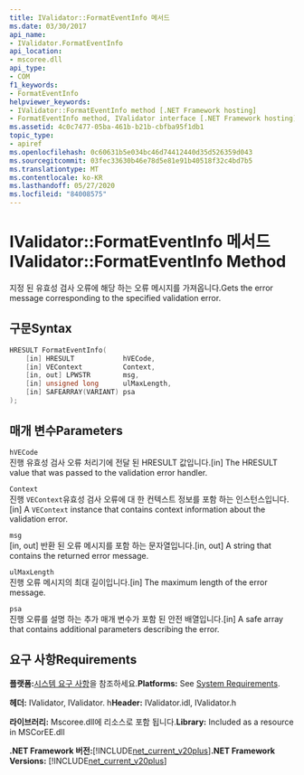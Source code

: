 ```yaml
---
title: IValidator::FormatEventInfo 메서드
ms.date: 03/30/2017
api_name:
- IValidator.FormatEventInfo
api_location:
- mscoree.dll
api_type:
- COM
f1_keywords:
- FormatEventInfo
helpviewer_keywords:
- IValidator::FormatEventInfo method [.NET Framework hosting]
- FormatEventInfo method, IValidator interface [.NET Framework hosting]
ms.assetid: 4c0c7477-05ba-461b-b21b-cbfba95f1db1
topic_type:
- apiref
ms.openlocfilehash: 0c60631b5e034bc46d74412440d35d526359d043
ms.sourcegitcommit: 03fec33630b46e78d5e81e91b40518f32c4bd7b5
ms.translationtype: MT
ms.contentlocale: ko-KR
ms.lasthandoff: 05/27/2020
ms.locfileid: "84008575"
---
```

# <a name="ivalidatorformateventinfo-method"></a><span data-ttu-id="a0494-102">IValidator::FormatEventInfo 메서드</span><span class="sxs-lookup"><span data-stu-id="a0494-102">IValidator::FormatEventInfo Method</span></span>
<span data-ttu-id="a0494-103">지정 된 유효성 검사 오류에 해당 하는 오류 메시지를 가져옵니다.</span><span class="sxs-lookup"><span data-stu-id="a0494-103">Gets the error message corresponding to the specified validation error.</span></span>  
  
## <a name="syntax"></a><span data-ttu-id="a0494-104">구문</span><span class="sxs-lookup"><span data-stu-id="a0494-104">Syntax</span></span>  
  
```cpp  
HRESULT FormatEventInfo(  
    [in] HRESULT            hVECode,  
    [in] VEContext          Context,  
    [in, out] LPWSTR        msg,  
    [in] unsigned long      ulMaxLength,  
    [in] SAFEARRAY(VARIANT) psa  
);  
```  
  
## <a name="parameters"></a><span data-ttu-id="a0494-105">매개 변수</span><span class="sxs-lookup"><span data-stu-id="a0494-105">Parameters</span></span>  
 `hVECode`  
 <span data-ttu-id="a0494-106">진행 유효성 검사 오류 처리기에 전달 된 HRESULT 값입니다.</span><span class="sxs-lookup"><span data-stu-id="a0494-106">[in] The HRESULT value that was passed to the validation error handler.</span></span>  
  
 `Context`  
 <span data-ttu-id="a0494-107">진행 `VEContext`유효성 검사 오류에 대 한 컨텍스트 정보를 포함 하는 인스턴스입니다.</span><span class="sxs-lookup"><span data-stu-id="a0494-107">[in] A `VEContext` instance that contains context information about the validation error.</span></span>  
  
 `msg`  
 <span data-ttu-id="a0494-108">[in, out] 반환 된 오류 메시지를 포함 하는 문자열입니다.</span><span class="sxs-lookup"><span data-stu-id="a0494-108">[in, out] A string that contains the returned error message.</span></span>  
  
 `ulMaxLength`  
 <span data-ttu-id="a0494-109">진행 오류 메시지의 최대 길이입니다.</span><span class="sxs-lookup"><span data-stu-id="a0494-109">[in] The maximum length of the error message.</span></span>  
  
 `psa`  
 <span data-ttu-id="a0494-110">진행 오류를 설명 하는 추가 매개 변수가 포함 된 안전 배열입니다.</span><span class="sxs-lookup"><span data-stu-id="a0494-110">[in] A safe array that contains additional parameters describing the error.</span></span>  
  
## <a name="requirements"></a><span data-ttu-id="a0494-111">요구 사항</span><span class="sxs-lookup"><span data-stu-id="a0494-111">Requirements</span></span>  
 <span data-ttu-id="a0494-112">**플랫폼:**[시스템 요구 사항](../../get-started/system-requirements.md)을 참조하세요.</span><span class="sxs-lookup"><span data-stu-id="a0494-112">**Platforms:** See [System Requirements](../../get-started/system-requirements.md).</span></span>  
  
 <span data-ttu-id="a0494-113">**헤더:** IValidator, IValidator. h</span><span class="sxs-lookup"><span data-stu-id="a0494-113">**Header:** IValidator.idl, IValidator.h</span></span>  
  
 <span data-ttu-id="a0494-114">**라이브러리:** Mscoree.dll에 리소스로 포함 됩니다.</span><span class="sxs-lookup"><span data-stu-id="a0494-114">**Library:** Included as a resource in MSCorEE.dll</span></span>  
  
 <span data-ttu-id="a0494-115">**.NET Framework 버전:**[!INCLUDE[net_current_v20plus](../../../../includes/net-current-v20plus-md.md)]</span><span class="sxs-lookup"><span data-stu-id="a0494-115">**.NET Framework Versions:** [!INCLUDE[net_current_v20plus](../../../../includes/net-current-v20plus-md.md)]</span></span>  

